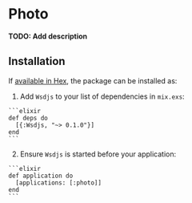# Photo

**TODO: Add description**

## Installation

If [available in Hex](https://hex.pm/docs/publish), the package can be installed as:

  1. Add `Wsdjs` to your list of dependencies in `mix.exs`:

    ```elixir
    def deps do
      [{:Wsdjs, "~> 0.1.0"}]
    end
    ```

  2. Ensure `Wsdjs` is started before your application:

    ```elixir
    def application do
      [applications: [:photo]]
    end
    ```
